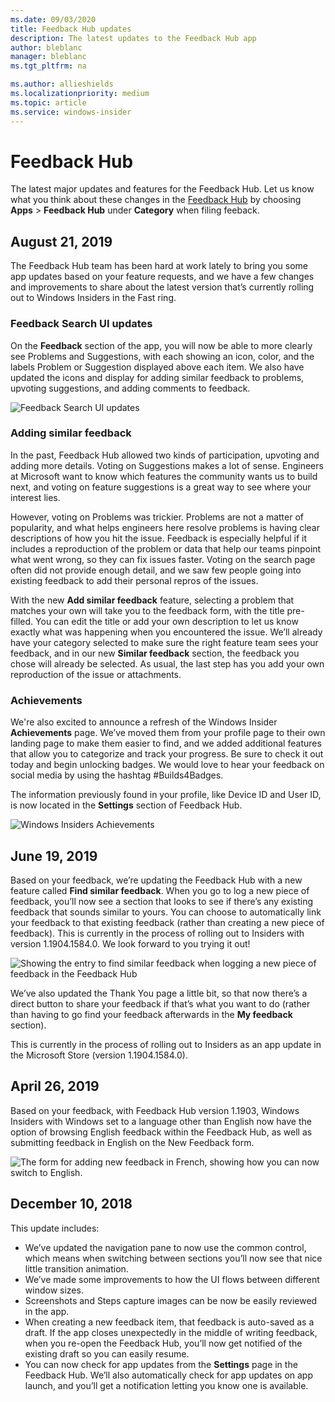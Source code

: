 ```yaml
---
ms.date: 09/03/2020
title: Feedback Hub updates
description: The latest updates to the Feedback Hub app
author: bleblanc
manager: bleblanc
ms.tgt_pltfrm: na

ms.author: allieshields
ms.localizationpriority: medium
ms.topic: article
ms.service: windows-insider
---
```


# Feedback Hub 

The latest major updates and features for the Feedback Hub. Let us know what you think about these changes in the [Feedback Hub](https://aka.ms/WIPFeedbackHub) by choosing **Apps** > **Feedback Hub** under **Category** when filing feeback.

## August 21, 2019

The Feedback Hub team has been hard at work lately to bring you some app updates based on your feature requests, and we have a few changes and improvements to share about the latest version that’s currently rolling out to Windows Insiders in the Fast ring.

### Feedback Search UI updates
On the **Feedback** section of the app, you will now be able to more clearly see Problems and Suggestions, with each showing an icon, color, and the labels Problem or Suggestion displayed above each item. We also have updated the icons and display for adding similar feedback to problems, upvoting suggestions, and adding comments to feedback.

![Feedback Search UI updates](images/18965-2.png)

### Adding similar feedback

In the past, Feedback Hub allowed two kinds of participation, upvoting and adding more details. Voting on Suggestions makes a lot of sense. Engineers at Microsoft want to know which features the community wants us to build next, and voting on feature suggestions is a great way to see where your interest lies.

However, voting on Problems was trickier. Problems are not a matter of popularity, and what helps engineers here resolve problems is having clear descriptions of how you hit the issue. Feedback is especially helpful if it includes a reproduction of the problem or data that help our teams pinpoint what went wrong, so they can fix issues faster. Voting on the search page often did not provide enough detail, and we saw few people going into existing feedback to add their personal repros of the issues.

With the new **Add similar feedback** feature, selecting a problem that matches your own will take you to the feedback form, with the title pre-filled. You can edit the title or add your own description to let us know exactly what was happening when you encountered the issue. We’ll already have your category selected to make sure the right feature team sees your feedback, and in our new **Similar feedback** section, the feedback you chose will already be selected. As usual, the last step has you add your own reproduction of the issue or attachments.

### Achievements

We're also excited to announce a refresh of the Windows Insider **Achievements** page. We’ve moved them from your profile page to their own landing page to make them easier to find, and we added additional features that allow you to categorize and track your progress. Be sure to check it out today and begin unlocking badges. We would love to hear your feedback on social media by using the hashtag #Builds4Badges.

The information previously found in your profile, like Device ID and User ID, is now located in the **Settings** section of Feedback Hub.

![Windows Insiders Achievements](images/18965-3.png)

## June 19, 2019

Based on your feedback, we’re updating the Feedback Hub with a new feature called **Find similar feedback**. When you go to log a new piece of feedback, you’ll now see a section that looks to see if there’s any existing feedback that sounds similar to yours. You can choose to automatically link your feedback to that existing feedback (rather than creating a new piece of feedback). This is currently in the process of rolling out to Insiders with version 1.1904.1584.0. We look forward to you trying it out!

![Showing the entry to find similar feedback when logging a new piece of feedback in the Feedback Hub](images/find-similar-feedback.png)

We’ve also updated the Thank You page a little bit, so that now there’s a direct button to share your feedback if that’s what you want to do (rather than having to go find your feedback afterwards in the **My feedback** section).  

This is currently in the process of rolling out to Insiders as an app update in the Microsoft Store (version 1.1904.1584.0).

## April 26, 2019

Based on your feedback, with Feedback Hub version 1.1903, Windows Insiders with Windows set to a language other than English now have the option of browsing English feedback within the Feedback Hub, as well as submitting feedback in English on the New Feedback form.

![The form for adding new feedback in French, showing how you can now switch to English.](images/give-feedback-french.png)

## December 10, 2018

This update includes:

* We’ve updated the navigation pane to now use the common control, which means when switching between sections you’ll now see that nice little transition animation.
* We’ve made some improvements to how the UI flows between different window sizes.
* Screenshots and Steps capture images can be now be easily reviewed in the app.
* When creating a new feedback item, that feedback is auto-saved as a draft.  If the app closes unexpectedly in the middle of writing feedback, when you re-open the Feedback Hub, you’ll now get notified of the existing draft so you can easily resume.
* You can now check for app updates from the **Settings** page in the Feedback Hub. We’ll also automatically check for app updates on app launch, and you’ll get a notification letting you know one is available.


